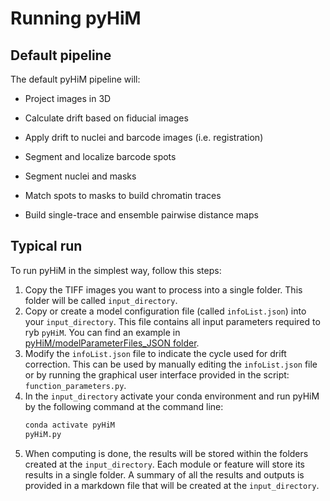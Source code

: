 # Running pyHiM



## Default pipeline

The default pyHiM pipeline will:
- Project images in 3D

- Calculate drift based on fiducial images

- Apply drift to nuclei and barcode images (i.e. registration)

- Segment and localize barcode spots

- Segment nuclei and masks

- Match spots to masks to build chromatin traces

- Build single-trace and ensemble pairwise distance maps

  

## Typical run

To run pyHiM in the simplest way, follow this steps:
1. Copy the TIFF images you want to process into a single folder. This folder will be called `input_directory`.
2. Copy or create a model configuration file (called `infoList.json`) into your `input_directory`. This file contains all input parameters required to ryb `pyHiM`. You can find an example in [pyHiM/modelParameterFiles_JSON folder](https://github.com/marcnol/pyHiM/blob/master/modelParameterFiles_JSON/infoList.json).
3. Modify the `infoList.json` file to indicate the cycle used for drift correction. This can be used by manually editing the `infoList.json` file or by running the graphical user interface provided in the script: `function_parameters.py`.
4. In the `input_directory` activate your conda environment and run pyHiM by the following command at the command line:
	```bash
   conda activate pyHiM
	pyHiM.py
	```
5. When computing is done, the results will be stored within the folders created at the `input_directory`. Each module or feature will store its results in a single folder. A summary of all the results and outputs is provided in a markdown file that will be created at the `input_directory`.